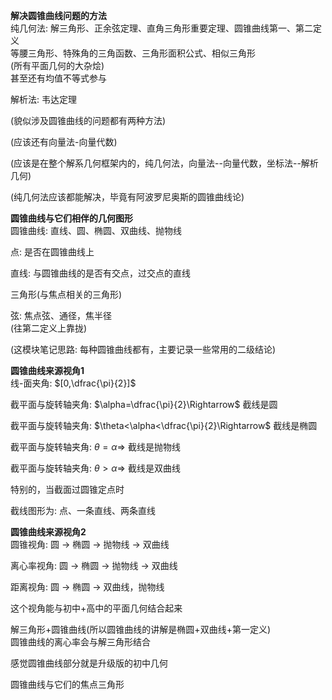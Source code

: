 **解决圆锥曲线问题的方法**  
纯几何法: 解三角形、正余弦定理、直角三角形重要定理、圆锥曲线第一、第二定义  
等腰三角形、特殊角的三角函数、三角形面积公式、相似三角形  
(所有平面几何的大杂烩)  
甚至还有均值不等式参与  
  
解析法: 韦达定理  
  
(貌似涉及圆锥曲线的问题都有两种方法)  
  
(应该还有向量法-向量代数)  
  
(应该是在整个解系几何框架内的，纯几何法，向量法--向量代数，坐标法--解析几何)  
  
(纯几何法应该都能解决，毕竟有阿波罗尼奥斯的圆锥曲线论)  
  
**圆锥曲线与它们相伴的几何图形**  
圆锥曲线: 直线、圆、椭圆、双曲线、抛物线  
  
点: 是否在圆锥曲线上  
  
直线: 与圆锥曲线的是否有交点，过交点的直线  
  
三角形(与焦点相关的三角形)  
  
弦: 焦点弦、通径，焦半径  
(往第二定义上靠拢)  
  
(这模块笔记思路: 每种圆锥曲线都有，主要记录一些常用的二级结论)  
  
**圆锥曲线来源视角1**  
线-面夹角: $[0,\dfrac{\pi}{2}]$  
  
截平面与旋转轴夹角: $\alpha=\dfrac{\pi}{2}\Rightarrow$ 截线是圆  
  
截平面与旋转轴夹角: $\theta<\alpha<\dfrac{\pi}{2}\Rightarrow$ 截线是椭圆  
  
截平面与旋转轴夹角: $\theta=\alpha\Rightarrow$ 截线是抛物线  
  
截平面与旋转轴夹角: $\theta>\alpha\Rightarrow$ 截线是双曲线  
  
特别的，当截面过圆锥定点时  
  
截线图形为: 点、一条直线、两条直线  
  
  
**圆锥曲线来源视角2**  
圆锥视角: 圆 $\to$ 椭圆 $\to$ 抛物线 $\to$ 双曲线  
  
离心率视角: 圆 $\to$ 椭圆 $\to$ 抛物线 $\to$ 双曲线  
  
距离视角: 圆 $\to$ 椭圆 $\to$ 双曲线，抛物线  
  
这个视角能与初中+高中的平面几何结合起来  
  
解三角形+圆锥曲线(所以圆锥曲线的讲解是椭圆+双曲线+第一定义)  
圆锥曲线的离心率会与解三角形结合  
  
感觉圆锥曲线部分就是升级版的初中几何  
  
圆锥曲线与它们的焦点三角形  
